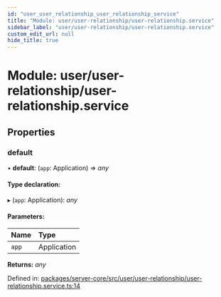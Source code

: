 ```yaml
---
id: "user_user_relationship_user_relationship_service"
title: "Module: user/user-relationship/user-relationship.service"
sidebar_label: "user/user-relationship/user-relationship.service"
custom_edit_url: null
hide_title: true
---
```


# Module: user/user-relationship/user-relationship.service

## Properties

### default

• **default**: (`app`: Application) => *any*

#### Type declaration:

▸ (`app`: Application): *any*

#### Parameters:

Name | Type |
:------ | :------ |
`app` | Application |

**Returns:** *any*

Defined in: [packages/server-core/src/user/user-relationship/user-relationship.service.ts:14](https://github.com/xr3ngine/xr3ngine/blob/673ad6a5f/packages/server-core/src/user/user-relationship/user-relationship.service.ts#L14)
